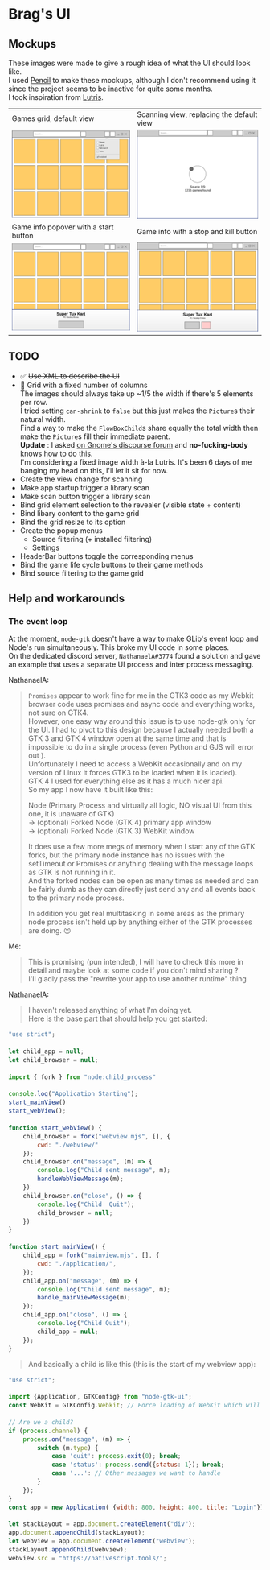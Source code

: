 # Brag's UI
## Mockups
These images were made to give a rough idea of what the UI should look like.  
I used [Pencil](https://pencil.evolus.vn/) to make these mockups, although I don't recommend using it since the project seems to be inactive for quite some months.  
I took inspiration from [Lutris](https://github.com/lutris/lutris).  

|   |   |
| - | - |
| Games grid, default view | Scanning view, replacing the default view |
| <img src="mockup1.png"> | <img src="mockup2.png"> |
| Game info popover with a start button | Game info with a stop and kill button |
| <img src="mockup3.png"> | <img src="mockup4.png"> |

## TODO
* ✅ ~~Use XML to describe the UI~~
* 🔶 Grid with a fixed number of columns  
	The images should always take up ~1/5 the width if there's 5 elements per row.  
	I tried setting `can-shrink` to `false` but this just makes the `Picture`s their natural width.  
	Find a way to make the `FlowBoxChild`s share equally the total width then make the `Picture`s fill their immediate parent.  
	**Update** : I asked [on Gnome's discourse forum](https://discourse.gnome.org/t/how-to-make-an-image-fill-the-width-of-a-box-and-keep-aspect-ratio/7980/4) and **no-fucking-body** knows how to do this.  
	I'm considering a fixed image width à-la Lutris. It's been 6 days of me banging my head on this, I'll let it sit for now. 
* Create the view change for scanning
* Make app startup trigger a library scan
* Make scan button trigger a library scan
* Bind grid element selection to the revealer (visible state + content)
* Bind libary content to the game grid
* Bind the grid resize to its option
* Create the popup menus
	* Source filtering (+ installed filtering)
	* Settings
* HeaderBar buttons toggle the corresponding menus
* Bind the game life cycle buttons to their game methods
* Bind source filtering to the game grid

## Help and workarounds

### The event loop
At the moment, `node-gtk` doesn't have a way to make GLib's event loop and Node's
run simultaneously. This broke my UI code in some places.  
On the dedicated discord server, `NathanaelA#3774` found a solution and gave an 
example that uses a separate UI process and inter process messaging.

NathanaelA:
> `Promises` appear to work fine for me in the GTK3 code as my Webkit browser 
> code uses promises and async code and everything works, not sure on GTK4.   
> However, one easy way around this issue is to use node-gtk only for the UI.
> I had to pivot to this design because I actually needed both a GTK 3 and GTK 4
> window open at the same time and that is impossible to do in a single process
> (even Python and GJS will error out ).    
> Unfortunately I need to access a WebKit occasionally and on my version of
> Linux it forces GTK3 to be loaded when it is loaded).   
> GTK 4 I used for everything else as it has a much nicer api.   
> So my app I now have it built like this:
>
> Node (Primary Process and virtually all logic, NO visual UI from this one, it 
> is unaware of GTK)  
> -> (optional) Forked Node (GTK 4) primary app window  
> -> (optional) Forked Node (GTK 3) WebKit window 
>
> It does use a few more megs of memory when I start any of the GTK forks, but 
> the primary node instance has no issues with the setTimeout or Promises or 
> anything dealing with the message loops as GTK is not running in it.  
> And the forked nodes can be open as many times as needed and can be fairly 
> dumb as they can directly just send any and all events back to the primary 
> node process.
>
> In addition you get real multitasking in some areas as the primary node 
> process isn't held up by anything either of the GTK processes are doing. 😉

Me:
> This is promising (pun intended), I will have to check this more in detail and 
> maybe look at some code if you don't mind sharing ?  
> I'll gladly pass the "rewrite your app to use another runtime" thing

NathanaelA:
> I haven't released anything of what I'm doing yet.   
> Here is the base part that should help you get started:

```js
"use strict";

let child_app = null;
let child_browser = null;

import { fork } from "node:child_process"

console.log("Application Starting");
start_mainView()
start_webView();

function start_webView() {
    child_browser = fork("webview.mjs", [], {
        cwd: "./webview/"        
    });
    child_browser.on("message", (m) => {
        console.log("Child sent message", m);
        handleWebViewMessage(m);
    })
    child_browser.on("close", () => {
        console.log("Child  Quit");
        child_browser = null;
    })    
}

function start_mainView() {
    child_app = fork("mainview.mjs", [], {
        cwd: "./application/",
    });
    child_app.on("message", (m) => {
        console.log("Child sent message", m);
        handle_mainViewMessage(m);
    });
    child_app.on("close", () => {
        console.log("Child Quit"); 
        child_app = null;       
    });
}
```
> And basically a child is like this (this is the start of my webview app):

```js
"use strict";

import {Application, GTKConfig} from "node-gtk-ui";
const WebKit = GTKConfig.Webkit; // Force loading of WebKit which will force GTK3 (or GTK4 later versions)

// Are we a child?
if (process.channel) {
    process.on("message", (m) => {
        switch (m.type) {
            case 'quit': process.exit(0); break;
            case 'status': process.send({status: 1}); break;
            case '...': // Other messages we want to handle
        }
    });
}
const app = new Application( {width: 800, height: 800, title: "Login"});

let stackLayout = app.document.createElement("div");
app.document.appendChild(stackLayout);
let webview = app.document.createElement("webview");
stackLayout.appendChild(webview);
webview.src = "https://nativescript.tools/";
```